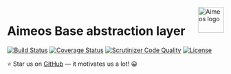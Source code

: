 <a href="https://aimeos.org">
    <img src="https://aimeos.org/fileadmin/template/icons/logo.png" alt="Aimeos logo" title="Aimeos" align="right" height="60" />
</a>

# Aimeos Base abstraction layer

[![Build Status](https://circleci.com/gh/aimeos/aimeos-base.svg?style=shield)](https://circleci.com/gh/aimeos/aimeos-base)
[![Coverage Status](https://coveralls.io/repos/aimeos/aimeos-base/badge.svg?branch=master)](https://coveralls.io/r/aimeos/aimeos-base?branch=master)
[![Scrutinizer Code Quality](https://scrutinizer-ci.com/g/aimeos/aimeos-base/badges/quality-score.png?b=master)](https://scrutinizer-ci.com/g/aimeos/aimeos-base/?branch=master)
[![License](https://poser.pugx.org/aimeos/aimeos-base/license.svg)](https://packagist.org/packages/aimeos/aimeos-base)

:star: Star us on [GitHub](https://github.com/aimeos/aimeos-base/stargazers) — it motivates us a lot! 😀
